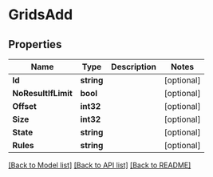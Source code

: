 # GridsAdd

## Properties

Name | Type | Description | Notes
------------ | ------------- | ------------- | -------------
**Id** | **string** |  | [optional] 
**NoResultIfLimit** | **bool** |  | [optional] 
**Offset** | **int32** |  | [optional] 
**Size** | **int32** |  | [optional] 
**State** | **string** |  | [optional] 
**Rules** | **string** |  | [optional] 

[[Back to Model list]](../README.md#documentation-for-models) [[Back to API list]](../README.md#documentation-for-api-endpoints) [[Back to README]](../README.md)


